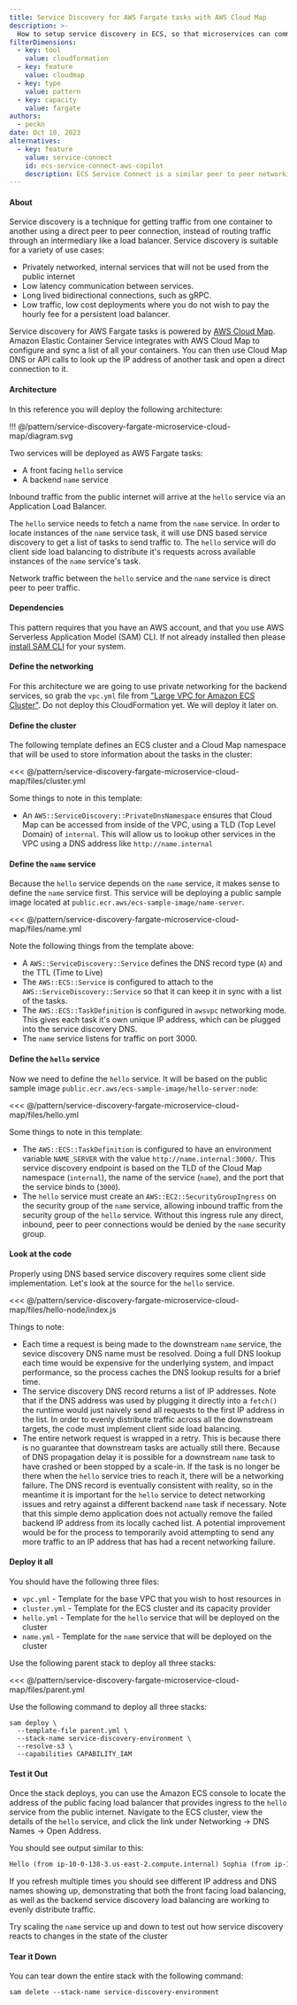 ```yaml
---
title: Service Discovery for AWS Fargate tasks with AWS Cloud Map
description: >-
  How to setup service discovery in ECS, so that microservices can communicate with each other.
filterDimensions:
  - key: tool
    value: cloudformation
  - key: feature
    value: cloudmap
  - key: type
    value: pattern
  - key: capacity
    value: fargate
authors:
  - peckn
date: Oct 10, 2023
alternatives:
  - key: feature
    value: service-connect
    id: ecs-service-connect-aws-copilot
    description: ECS Service Connect is a similar peer to peer networking option, that operates more like a service mesh. With Service Connect you don't need to implement your own client side load balancing. Round robin request routing, and retries are offloaded to an Envoy Proxy sidecar that is managed by Amazon ECS.
---
```


#### About

Service discovery is a technique for getting traffic from one container to another using a direct peer to peer connection, instead of routing traffic through an intermediary like a load balancer. Service discovery is suitable for a variety of use cases:

- Privately networked, internal services that will not be used from the public internet
- Low latency communication between services.
- Long lived bidirectional connections, such as gRPC.
- Low traffic, low cost deployments where you do not wish to pay the hourly fee for a persistent load balancer.

Service discovery for AWS Fargate tasks is powered by [AWS Cloud Map](https://aws.amazon.com/cloud-map/). Amazon Elastic Container Service integrates with AWS Cloud Map to configure and sync a list of all your containers. You can then use Cloud Map DNS or API calls to look up the IP address of another task and open a direct connection to it.

#### Architecture

In this reference you will deploy the following architecture:

!!! @/pattern/service-discovery-fargate-microservice-cloud-map/diagram.svg

Two services will be deployed as AWS Fargate tasks:

- A front facing `hello` service
- A backend `name` service

Inbound traffic from the public internet will arrive at the `hello` service via an Application Load Balancer.

The `hello` service needs to fetch a name from the `name` service. In order to locate instances of the `name` service
task, it will use DNS based service discovery to get a list of tasks to send traffic to. The `hello` service
will do client side load balancing to distribute it's requests across available instances of the `name` service's task.

Network traffic between the `hello` service and the `name` service is direct peer to peer traffic.

#### Dependencies

This pattern requires that you have an AWS account, and that you use AWS Serverless Application Model (SAM) CLI. If not already installed then please [install SAM CLI](https://docs.aws.amazon.com/serverless-application-model/latest/developerguide/install-sam-cli.html) for your system.

#### Define the networking

For this architecture we are going to use private networking for the backend services, so grab the `vpc.yml` file from ["Large VPC for Amazon ECS Cluster"](/large-vpc-for-amazon-ecs-cluster). Do not deploy this CloudFormation yet. We will deploy it later on.

#### Define the cluster

The following template defines an ECS cluster and a Cloud Map namespace that will be used to store information about the tasks in the cluster:

<<< @/pattern/service-discovery-fargate-microservice-cloud-map/files/cluster.yml

Some things to note in this template:

- An `AWS::ServiceDiscovery::PrivateDnsNamespace` ensures that Cloud Map can be accessed from inside of the VPC, using a TLD (Top Level Domain) of `internal`. This will allow us to lookup other services in the VPC using a DNS address like `http://name.internal`

#### Define the `name` service

Because the `hello` service depends on the `name` service, it makes sense to define the `name` service first. This
service will be deploying a public sample image located at `public.ecr.aws/ecs-sample-image/name-server`.

<<< @/pattern/service-discovery-fargate-microservice-cloud-map/files/name.yml

Note the following things from the template above:

- A `AWS::ServiceDiscovery::Service` defines the DNS record type (`A`) and the TTL (Time to Live)
- The `AWS::ECS::Service` is configured to attach to the `AWS::ServiceDiscovery::Service` so that it can keep it in sync with a list of the tasks.
- The `AWS::ECS::TaskDefinition` is configured in `awsvpc` networking mode. This gives each task it's own unique IP address, which can be plugged into the service discovery DNS.
- The `name` service listens for traffic on port 3000.

#### Define the `hello` service

Now we need to define the `hello` service. It will be based on the public sample image `public.ecr.aws/ecs-sample-image/hello-server:node`:

<<< @/pattern/service-discovery-fargate-microservice-cloud-map/files/hello.yml

Some things to note in this template:

- The `AWS::ECS::TaskDefinition` is configured to have an environment variable `NAME_SERVER` with the value `http://name.internal:3000/`. This service discovery endpoint is based on the TLD of the Cloud Map namespace (`internal`), the name of the service (`name`), and the port that the service binds to (`3000`).
- The `hello` service must create an `AWS::EC2::SecurityGroupIngress` on the security group of the `name` service, allowing inbound traffic from the security group of the `hello` service. Without this ingress rule any direct, inbound, peer to peer connections would be denied by the `name` security group.

#### Look at the code

Properly using DNS based service discovery requires some client side implementation.
Let's look at the source for the `hello` service.

<<< @/pattern/service-discovery-fargate-microservice-cloud-map/files/hello-node/index.js

Things to note:

- Each time a request is being made to the downstream `name` service, the sevice discovery DNS name must be resolved. Doing a full DNS lookup each time would be expensive for the underlying system, and impact performance, so the process caches the DNS lookup results for a brief time.
- The service discovery DNS record returns a list of IP addresses. Note that if the DNS address was used by plugging it directly into a `fetch()` the runtime would just naively send all requests to the first IP address
  in the list. In order to evenly distribute traffic across all the downstream targets, the code must implement
  client side load balancing.
- The entire network request is wrapped in a retry. This is because there is no guarantee that downstream tasks are
  actually still there. Because of DNS propagation delay it is possible for a downstream `name` task to have crashed or been stopped by a scale-in. If the task is no longer be there when the `hello` service tries to reach it, there will be a networking failure. The DNS record is eventually consistent
  with reality, so in the meantime it is important for the `hello` service to detect networking issues and retry against
  a different backend `name` task if necessary. Note that this simple demo application does not actually remove the
  failed backend IP address from its locally cached list. A potential improvement would be for the process to temporarily
  avoid attempting to send any more traffic to an IP address that has had a recent networking failure.

#### Deploy it all

You should have the following three files:

- `vpc.yml` - Template for the base VPC that you wish to host resources in
- `cluster.yml` - Template for the ECS cluster and its capacity provider
- `hello.yml` - Template for the `hello` service that will be deployed on the cluster
- `name.yml` - Template for the `name` service that will be deployed on the cluster

Use the following parent stack to deploy all three stacks:

<<< @/pattern/service-discovery-fargate-microservice-cloud-map/files/parent.yml

Use the following command to deploy all three stacks:

```shell
sam deploy \
  --template-file parent.yml \
  --stack-name service-discovery-environment \
  --resolve-s3 \
  --capabilities CAPABILITY_IAM
```

#### Test it Out

Once the stack deploys, you can use the Amazon ECS console to locate the address of the public facing
load balancer that provides ingress to the `hello` service from the public internet. Navigate to the ECS cluster,
view the details of the `hello` service, and click the link under Networking -> DNS Names -> Open Address.

You should see output similar to this:

```txt
Hello (from ip-10-0-138-3.us-east-2.compute.internal) Sophia (from ip-10-0-191-125.us-east-2.compute.internal)
```

If you refresh multiple times you should see different IP address and DNS names showing up,
demonstrating that both the front facing load balancing, as well as the backend service discovery load
balancing are working to evenly distribute traffic.

Try scaling the `name` service up and down to test out how service discovery reacts to changes in the state of the cluster

#### Tear it Down

You can tear down the entire stack with the following command:

```shell
sam delete --stack-name service-discovery-environment
```
